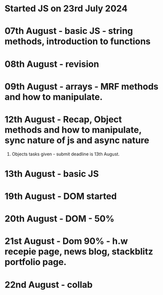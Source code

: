 # Started JS on 23rd July 2024

# 07th August - basic JS - string methods, introduction to functions

# 08th August - revision

# 09th August -  arrays - MRF methods and how to manipulate.

# 12th August - Recap, Object methods and how to manipulate, sync nature of js and async nature

1) Objects tasks given - submit deadline is 13th August. 

# 13th August - basic JS

# 19th August - DOM started

# 20th August - DOM - 50%

# 21st August - Dom 90% - h.w recepie page, news blog, stackblitz portfolio page.

# 22nd August - collab

